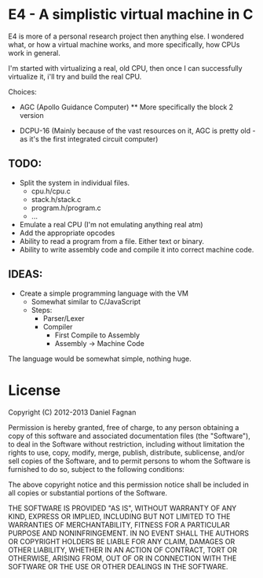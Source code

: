 # E4 - A simplistic virtual machine in C

E4 is more of a personal research project then anything else. I wondered what, or how a virtual machine works, and more specifically, how CPUs work in general. 

I'm started with virtualizing a real, old CPU, then once I can successfully virtualize it, i'll try and build the real CPU. 

Choices:
* AGC (Apollo Guidance Computer)
 ** More specifically the block 2 version

* DCPU-16 (Mainly because of the vast resources on it, AGC is pretty old - as it's the first integrated circuit computer)


## TODO:

* Split the system in individual files.
	* cpu.h/cpu.c
	* stack.h/stack.c
	* program.h/program.c
	* ...
* Emulate a real CPU (I'm not emulating anything real atm)
* Add the appropriate opcodes
* Ability to read a program from a file. Either text or binary.
* Ability to write assembly code and compile it into correct machine code.


## IDEAS:

* Create a simple programming language with the VM
	* Somewhat similar to C/JavaScript
	* Steps:
		* Parser/Lexer
		* Compiler 
			* First Compile to Assembly
			* Assembly -> Machine Code

The language would be somewhat simple, nothing huge.


# License

Copyright (C) 2012-2013 Daniel Fagnan

Permission is hereby granted, free of charge, to any person obtaining a copy of this software and associated documentation files (the "Software"), to deal in the Software without restriction, including without limitation the rights to use, copy, modify, merge, publish, distribute, sublicense, and/or sell copies of the Software, and to permit persons to whom the Software is furnished to do so, subject to the following conditions:

The above copyright notice and this permission notice shall be included in all copies or substantial portions of the Software.

THE SOFTWARE IS PROVIDED "AS IS", WITHOUT WARRANTY OF ANY KIND, EXPRESS OR IMPLIED, INCLUDING BUT NOT LIMITED TO THE WARRANTIES OF MERCHANTABILITY, FITNESS FOR A PARTICULAR PURPOSE AND NONINFRINGEMENT. IN NO EVENT SHALL THE AUTHORS OR COPYRIGHT HOLDERS BE LIABLE FOR ANY CLAIM, DAMAGES OR OTHER LIABILITY, WHETHER IN AN ACTION OF CONTRACT, TORT OR OTHERWISE, ARISING FROM, OUT OF OR IN CONNECTION WITH THE SOFTWARE OR THE USE OR OTHER DEALINGS IN THE SOFTWARE.